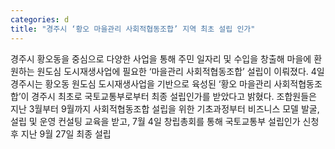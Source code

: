 ```yaml
---
categories: d
title: "경주시 ‘황오 마을관리 사회적협동조합’ 지역 최초 설립 인가"
---
```

경주시 황오동을 중심으로 다양한 사업을 통해 주민 일자리 및 수입을 창출해 마을에 환원하는 원도심 도시재생사업에 필요한 ‘마을관리 사회적협동조합’ 설립이 이뤄졌다. 4일 경주시는 황오동 원도심 도시재생사업을 기반으로 육성된 ‘황오 마을관리 사회적협동조합’이 경주시 최초로 국토교통부로부터 최종 설립인가를 받았다고 밝혔다. 조합원들은 지난 3월부터 9월까지 사회적협동조합 설립을 위한 기초과정부터 비즈니스 모델 발굴, 설립 및 운영 컨설팅 교육을 받고, 7월 4일 창립총회를 통해 국토교통부 설립인가 신청 후 지난 9월 27일 최종 설립